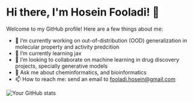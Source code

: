# Hi there, I'm Hosein Fooladi! 👋

Welcome to my GitHub profile! Here are a few things about me:

- 🔭 I’m currently working on out-of-distribution (OOD) generalization in molecular property and activity predcition
- 🌱 I’m currently learning jax
- 👯 I’m looking to collaborate on machine learning in drug discovery projects, specially generative models
- 💬 Ask me about cheminformatics, and bioinformatics
- 📫 How to reach me: send an email to fooladi.hosein@gmail.com

![Your GitHub stats](https://github-readme-stats.vercel.app/api?username=HFooladi&show_icons=true&theme=radical)
